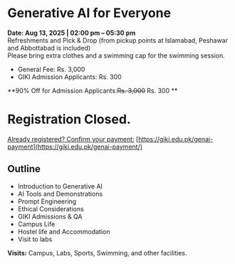 # Generative AI for Everyone
**Date: Aug 13, 2025 | 02:00 pm – 05:30 pm**  
Refreshments and Pick & Drop (from pickup points at Islamabad, Peshawar and Abbottabad is included)  
Please bring extra clothes and a swimming cap for the swimming session.
  * General Fee: Rs. 3,000
  * GIKI Admission Applicants: Rs. 300


**90% Off for Admission Applicants:~~Rs. 3,000~~ Rs. 300 **
# Registration Closed.
[Already registered? Confirm your payment:](https://giki.edu.pk/genai-payment) [https://giki.edu.pk/genai-payment](https://giki.edu.pk/genai-payment/)
## Outline
  * Introduction to Generative AI
  * AI Tools and Demonstrations
  * Prompt Engineering
  * Ethical Considerations
  * GIKI Admissions & QA
  * Campus Life
  * Hostel life and Accommodation
  * Visit to labs


**Visits:** Campus, Labs, Sports, Swimming, and other facilities.

